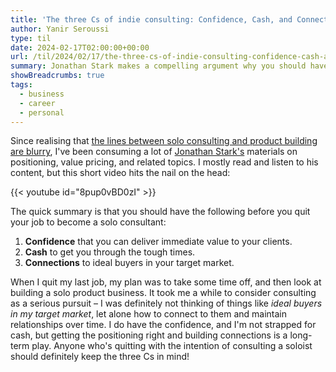 ```yaml
---
title: 'The three Cs of indie consulting: Confidence, Cash, and Connections'
author: Yanir Seroussi
type: til
date: 2024-02-17T02:00:00+00:00
url: /til/2024/02/17/the-three-cs-of-indie-consulting-confidence-cash-and-connections/
summary: Jonathan Stark makes a compelling argument why you should have the three Cs before quitting your job to go solo consulting.
showBreadcrumbs: true
tags:
  - business
  - career
  - personal
---
```

Since realising that [the lines between solo consulting and product building are blurry](https://yanirseroussi.com/til/2023/09/25/the-lines-between-solo-consulting-and-product-building-are-blurry/), I've been consuming a lot of [Jonathan Stark's](https://jonathanstark.com/) materials on positioning, value pricing, and related topics. I mostly read and listen to his content, but this short video hits the nail on the head:

<p>
  {{< youtube id="8pup0vBD0zI" >}}
</p>

The quick summary is that you should have the following before you quit your job to become a solo consultant:
1. **Confidence** that you can deliver immediate value to your clients.
2. **Cash** to get you through the tough times.
3. **Connections** to ideal buyers in your target market.

When I quit my last job, my plan was to take some time off, and then look at building a solo product business. It took me a while to consider consulting as a serious pursuit &ndash; I was definitely not thinking of things like _ideal buyers in my target market_, let alone how to connect to them and maintain relationships over time. I do have the confidence, and I'm not strapped for cash, but getting the positioning right and building connections is a long-term play. Anyone who's quitting with the intention of consulting a soloist should definitely keep the three Cs in mind! 

